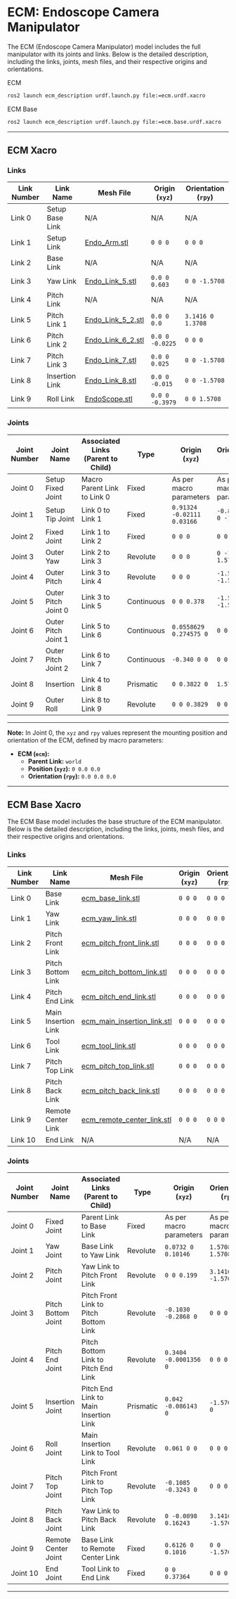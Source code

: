 # ECM: Endoscope Camera Manipulator

The ECM (Endoscope Camera Manipulator) model includes the full manipulator with its joints and links. Below is the detailed description, including the links, joints, mesh files, and their respective origins and orientations.

ECM

```bash
ros2 launch ecm_description urdf.launch.py file:=ecm.urdf.xacro
```

ECM Base

```bash
ros2 launch ecm_description urdf.launch.py file:=ecm.base.urdf.xacro
```

---

## ECM Xacro

### Links

| Link Number | Link Name        | Mesh File                                                    | Origin (`xyz`)                | Orientation (`rpy`)     |
|-------------|------------------|--------------------------------------------------------------|-------------------------------|-------------------------|
| Link 0      | Setup Base Link  | N/A                                                          | N/A                           | N/A                     |
| Link 1      | Setup Link       | [Endo_Arm.stl](./meshes/ecm/Endo_Arm.stl)                    | `0 0 0`                       | `0 0 0`                 |
| Link 2      | Base Link        | N/A                                                          | N/A                           | N/A                     |
| Link 3      | Yaw Link         | [Endo_Link_5.stl](./meshes/ecm/Endo_Link_5.stl)              | `0.0 0 0.603`                 | `0 0 -1.5708`           |
| Link 4      | Pitch Link       | N/A                                                          | N/A                           | N/A                     |
| Link 5      | Pitch Link 1     | [Endo_Link_5_2.stl](./meshes/ecm/Endo_Link_5_2.stl)          | `0.0 0 0.0`                   | `3.1416 0 1.3708`       |
| Link 6      | Pitch Link 2     | [Endo_Link_6_2.stl](./meshes/ecm/Endo_Link_6_2.stl)          | `0.0 0 -0.0225`               | `0 0 0`                 |
| Link 7      | Pitch Link 3     | [Endo_Link_7.stl](./meshes/ecm/Endo_Link_7.stl)              | `0.0 0 0.025`                 | `0 0 -1.5708`           |
| Link 8      | Insertion Link   | [Endo_Link_8.stl](./meshes/ecm/Endo_Link_8.stl)              | `0.0 0 -0.015`                | `0 0 -1.5708`           |
| Link 9      | Roll Link        | [EndoScope.stl](./meshes/ecm/EndoScope.stl)                  | `0.0 0 -0.3979`               | `0 0 1.5708`            |

### Joints

| Joint Number | Joint Name          | Associated Links (Parent to Child) | Type        | Origin (`xyz`)              | Orientation (`rpy`)     |
|--------------|---------------------|------------------------------------|-------------|-----------------------------|-------------------------|
| Joint 0      | Setup Fixed Joint   | Macro Parent Link to Link 0        | Fixed       | As per macro parameters     | As per macro parameters |
| Joint 1      | Setup Tip Joint     | Link 0 to Link 1                   | Fixed       | `0.91324 -0.02111 0.03166`  | `-0.870464 0 -1.5708`   |
| Joint 2      | Fixed Joint         | Link 1 to Link 2                   | Fixed       | `0 0 0`                     | `0 0 0`                 |
| Joint 3      | Outer Yaw           | Link 2 to Link 3                   | Revolute    | `0 0 0`                     | `0 -1.5708 1.5708`      |
| Joint 4      | Outer Pitch         | Link 3 to Link 4                   | Revolute    | `0 0 0`                     | `-1.5708 -1.5708 0`     |
| Joint 5      | Outer Pitch Joint 0 | Link 3 to Link 5                   | Continuous  | `0 0 0.378`                 | `-1.5708 -1.5708 0`     |
| Joint 6      | Outer Pitch Joint 1 | Link 5 to Link 6                   | Continuous  | `0.0558629 0.274575 0`      | `0 0 0`                 |
| Joint 7      | Outer Pitch Joint 2 | Link 6 to Link 7                   | Continuous  | `-0.340 0 0`                | `0 0 0`                 |
| Joint 8      | Insertion           | Link 4 to Link 8                   | Prismatic   | `0 0.3822 0`                | `1.5708 0 0`            |
| Joint 9      | Outer Roll          | Link 8 to Link 9                   | Revolute    | `0 0 0.3829`                | `0 0 0`                 |

---

**Note:** In Joint 0, the `xyz` and `rpy` values represent the mounting position and orientation of the ECM, defined by macro parameters:

- **ECM (`ecm`):**
  - **Parent Link:** `world`
  - **Position (`xyz`):** `0 0.0 0.0`
  - **Orientation (`rpy`):** `0.0 0.0 0.0`

---

## ECM Base Xacro

The ECM Base model includes the base structure of the ECM manipulator. Below is the detailed description, including the links, joints, mesh files, and their respective origins and orientations.

### Links

| Link Number | Link Name            | Mesh File                                                                    | Origin (`xyz`) | Orientation (`rpy`) |
|-------------|----------------------|------------------------------------------------------------------------------|----------------|---------------------|
| Link 0      | Base Link            | [ecm_base_link.stl](./meshes/ecm_base/ecm_base_link.stl)                     | `0 0 0`        | `0 0 0`             |
| Link 1      | Yaw Link             | [ecm_yaw_link.stl](./meshes/ecm_base/ecm_yaw_link.stl)                       | `0 0 0`        | `0 0 0`             |
| Link 2      | Pitch Front Link     | [ecm_pitch_front_link.stl](./meshes/ecm_base/ecm_pitch_front_link.stl)       | `0 0 0`        | `0 0 0`             |
| Link 3      | Pitch Bottom Link    | [ecm_pitch_bottom_link.stl](./meshes/ecm_base/ecm_pitch_bottom_link.stl)     | `0 0 0`        | `0 0 0`             |
| Link 4      | Pitch End Link       | [ecm_pitch_end_link.stl](./meshes/ecm_base/ecm_pitch_end_link.stl)           | `0 0 0`        | `0 0 0`             |
| Link 5      | Main Insertion Link  | [ecm_main_insertion_link.stl](./meshes/ecm_base/ecm_main_insertion_link.stl) | `0 0 0`        | `0 0 0`             |
| Link 6      | Tool Link            | [ecm_tool_link.stl](./meshes/ecm_base/ecm_tool_link.stl)                     | `0 0 0`        | `0 0 0`             |
| Link 7      | Pitch Top Link       | [ecm_pitch_top_link.stl](./meshes/ecm_base/ecm_pitch_top_link.stl)           | `0 0 0`        | `0 0 0`             |
| Link 8      | Pitch Back Link      | [ecm_pitch_back_link.stl](./meshes/ecm_base/ecm_pitch_back_link.stl)         | `0 0 0`        | `0 0 0`             |
| Link 9      | Remote Center Link   | [ecm_remote_center_link.stl](./meshes/ecm_base/ecm_remote_center_link.stl)   | `0 0 0`        | `0 0 0`             |
| Link 10     | End Link             | N/A                                                                          | N/A            | N/A                 |

### Joints

| Joint Number | Joint Name          | Associated Links (Parent to Child)       | Type        | Origin (`xyz`)                      | Orientation (`rpy`)     |
|--------------|---------------------|------------------------------------------|-------------|-------------------------------------|-------------------------|
| Joint 0      | Fixed Joint         | Parent Link to Base Link                 | Fixed       | As per macro parameters             | As per macro parameters |
| Joint 1      | Yaw Joint           | Base Link to Yaw Link                    | Revolute    | `0.0732 0 0.10146`                  | `1.5708 0 1.5708`       |
| Joint 2      | Pitch Joint         | Yaw Link to Pitch Front Link             | Revolute    | `0 0 0.199`                         | `3.1416 -1.5708 0`      |
| Joint 3      | Pitch Bottom Joint  | Pitch Front Link to Pitch Bottom Link    | Revolute    | `-0.1030 -0.2868 0`                 | `0 0 0`                 |
| Joint 4      | Pitch End Joint     | Pitch Bottom Link to Pitch End Link      | Revolute    | `0.3404 -0.0001356 0`               | `0 0 0`                 |
| Joint 5      | Insertion Joint     | Pitch End Link to Main Insertion Link    | Prismatic   | `0.042 -0.086143 0`                 | `-1.5708 0 0`           |
| Joint 6      | Roll Joint          | Main Insertion Link to Tool Link         | Revolute    | `0.061 0 0`                         | `0 0 0`                 |
| Joint 7      | Pitch Top Joint     | Pitch Front Link to Pitch Top Link       | Revolute    | `-0.1085 -0.3243 0`                 | `0 0 0`                 |
| Joint 8      | Pitch Back Joint    | Yaw Link to Pitch Back Link              | Revolute    | `0 -0.0098 0.16243`                 | `3.1416 -1.5708 0`      |
| Joint 9      | Remote Center Joint | Base Link to Remote Center Link          | Fixed       | `0.6126 0 0.1016`                   | `0 0 -1.5708`           |
| Joint 10     | End Joint           | Tool Link to End Link                    | Fixed       | `0 0 0.37364`                       | `0 0 0`                 |

---
